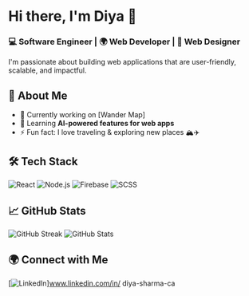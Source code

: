 # Hi there, I'm Diya 👋

### 💻 Software Engineer | 🌍 Web Developer | 🎨 Web Designer

I'm passionate about building web applications that are user-friendly, scalable, and impactful. 

## 🚀 About Me
- 🔭 Currently working on [Wander Map]
- 🌱 Learning **AI-powered features for web apps**
- ⚡ Fun fact: I love traveling & exploring new places 🏔️✈️

## 🛠️ Tech Stack
![React](https://img.shields.io/badge/React-61DAFB?style=for-the-badge&logo=react&logoColor=white)
![Node.js](https://img.shields.io/badge/Node.js-339933?style=for-the-badge&logo=nodedotjs&logoColor=white)
![Firebase](https://img.shields.io/badge/Firebase-FFCA28?style=for-the-badge&logo=firebase&logoColor=black)
![SCSS](https://img.shields.io/badge/SCSS-CC6699?style=for-the-badge&logo=sass&logoColor=white)


## 📈 GitHub Stats
![GitHub Streak](https://github-readme-streak-stats.herokuapp.com/?user=your-github-username&theme=radical)
![GitHub Stats](https://github-readme-stats.vercel.app/api?username=your-github-username&show_icons=true&theme=radical)

## 🌍 Connect with Me
[![LinkedIn](https://img.shields.io/badge/LinkedIn-0077B5?style=for-the-badge&logo=linkedin&logoColor=white)]www.linkedin.com/in/
diya-sharma-ca

